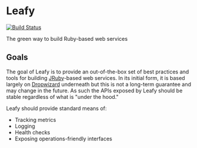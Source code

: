 # Leafy

[![Build Status](https://travis-ci.org/lookout/leafy.svg?branch=master)](https://travis-ci.org/lookout/leafy)

The green way to build Ruby-based web services


## Goals

The goal of Leafy is to provide an out-of-the-box set of best practices and tools for building [JRuby](http://jruby.org)-based web services. In its initial form, it is based largely on [Dropwizard](http://dropwizard.io) underneath but this is not a long-term guarantee and may change in the future. As such the APIs exposed by Leafy should be stable regardless of what is "under the hood."

Leafy should provide standard means of:

 * Tracking metrics
 * Logging
 * Health checks
 * Exposing operations-friendly interfaces
